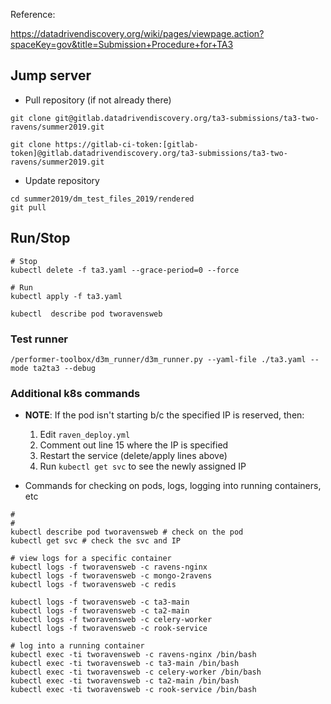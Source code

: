 Reference:

https://datadrivendiscovery.org/wiki/pages/viewpage.action?spaceKey=gov&title=Submission+Procedure+for+TA3

## Jump server

- Pull repository (if not already there)
```
git clone git@gitlab.datadrivendiscovery.org/ta3-submissions/ta3-two-ravens/summer2019.git

git clone https://gitlab-ci-token:[gitlab-token]@gitlab.datadrivendiscovery.org/ta3-submissions/ta3-two-ravens/summer2019.git

```

- Update repository

```
cd summer2019/dm_test_files_2019/rendered
git pull
```

## Run/Stop

```
# Stop
kubectl delete -f ta3.yaml --grace-period=0 --force

# Run
kubectl apply -f ta3.yaml

kubectl  describe pod tworavensweb
```

### Test runner

```
/performer-toolbox/d3m_runner/d3m_runner.py --yaml-file ./ta3.yaml --mode ta2ta3 --debug
```

### Additional k8s commands

- **NOTE**: If the pod isn't starting b/c the specified IP is reserved, then:
  1. Edit `raven_deploy.yml`
  1. Comment out line 15 where the IP is specified
  1. Restart the service (delete/apply lines above)
  1. Run `kubectl get svc` to see the newly assigned IP


- Commands for checking on pods, logs, logging into running containers, etc

```
#
#
kubectl describe pod tworavensweb # check on the pod
kubectl get svc # check the svc and IP

# view logs for a specific container
kubectl logs -f tworavensweb -c ravens-nginx
kubectl logs -f tworavensweb -c mongo-2ravens
kubectl logs -f tworavensweb -c redis

kubectl logs -f tworavensweb -c ta3-main
kubectl logs -f tworavensweb -c ta2-main
kubectl logs -f tworavensweb -c celery-worker
kubectl logs -f tworavensweb -c rook-service

# log into a running container
kubectl exec -ti tworavensweb -c ravens-nginx /bin/bash
kubectl exec -ti tworavensweb -c ta3-main /bin/bash
kubectl exec -ti tworavensweb -c celery-worker /bin/bash
kubectl exec -ti tworavensweb -c ta2-main /bin/bash
kubectl exec -ti tworavensweb -c rook-service /bin/bash
```

